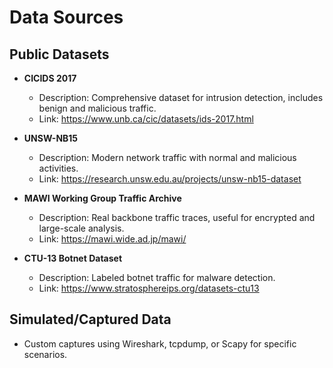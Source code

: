 # Data Sources

## Public Datasets

- **CICIDS 2017**
  - Description: Comprehensive dataset for intrusion detection, includes benign and malicious traffic.
  - Link: https://www.unb.ca/cic/datasets/ids-2017.html

- **UNSW-NB15**
  - Description: Modern network traffic with normal and malicious activities.
  - Link: https://research.unsw.edu.au/projects/unsw-nb15-dataset

- **MAWI Working Group Traffic Archive**
  - Description: Real backbone traffic traces, useful for encrypted and large-scale analysis.
  - Link: https://mawi.wide.ad.jp/mawi/

- **CTU-13 Botnet Dataset**
  - Description: Labeled botnet traffic for malware detection.
  - Link: https://www.stratosphereips.org/datasets-ctu13

## Simulated/Captured Data
- Custom captures using Wireshark, tcpdump, or Scapy for specific scenarios.
